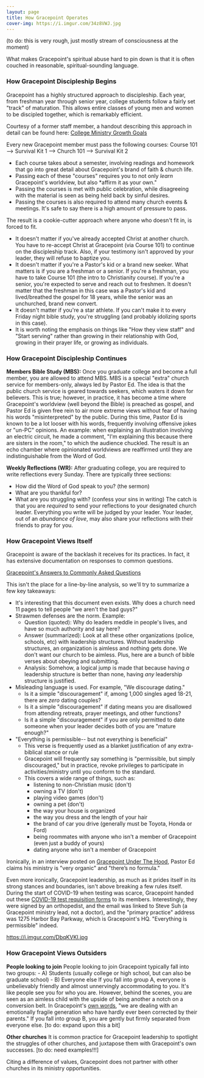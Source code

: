 ```yaml
---
layout: page
title: How Gracepoint Operates
cover-img: https://i.imgur.com/34z8VWJ.jpg
---
```


(to do: this is very rough, just mostly stream of consciousness at the moment)

What makes Gracepoint's spiritual abuse hard to pin down is that it is often couched in reasonable, spiritual-sounding language. 

### How Gracepoint Discipleship Begins

Gracepoint has a highly structured approach to discipleship. Each year, from freshman year through senior year, college students follow a fairly set "track" of maturation. This allows entire classes of young men and women to be discipled together, which is remarkably efficient.

Courtesy of a former staff member, a handout describing this approach in detail can be found here: 
[College Ministry Growth Goals](https://i.imgur.com/Sd1wR5t.jpg)

Every new Gracepoint member must pass the following courses: Course 101 --> Survival Kit 1 --> Church 101 --> Survival Kit 2

- Each course takes about a semester, involving readings and homework that go into great detail about Gracepoint's brand of faith & church life.
- Passing each of these "courses" requires you to not only *learn* Gracepoint's worldview, but also *affirm it as your own."
- Passing the courses is met with public celebration, while disagreeing with the material is seen as being held back by sinful desires.
- Passing the courses is also required to attend many church events & meetings. It's safe to say there is a high amount of pressure to pass.

The result is a cookie-cutter approach where anyone who doesn't fit in, is forced to fit.

- It doesn't matter if you've already accepted Christ at another church. You have to re-accept Christ at Gracepoint (via Course 101) to continue on the discipleship track. Also, if your testimony isn't approved by your leader, they will refuse to baptize you.
- It doesn't matter if you're a Pastor's kid or a brand new seeker. What matters is if you are a freshman or a senior. If you're a freshman, you have to take Course 101 (the intro to Christianity course). If you're a senior, you're expected to serve and reach out to freshmen. It doesn't matter that the freshman in this case was a Pastor's kid and lived/breathed the gospel for 18 years, while the senior was an unchurched, brand new convert.
- It doesn't matter if you're a star athlete. If you can't make it to every Friday night bible study, you're struggling (and probably idolizing sports in this case).
- It is worth noting the emphasis on things like "How they view staff" and "Start serving" rather than growing in their relationship with God, growing in their prayer life, or growing as individuals.

### How Gracepoint Discipleship Continues

**Members Bible Study (MBS):** Once you graduate college and become a full member, you are allowed to attend MBS. MBS is a special "extra" church service for members-only, always led by Pastor Ed. The idea is that the public church service is geared towards seekers, which waters it down for believers. This is true; however, in practice, it has become a time where Gracepoint's worldview (well beyond the Bible) is preached as gospel, and Pastor Ed is given free rein to air more extreme views without fear of having his words "misinterpreted" by the public.
During this time, Pastor Ed is known to be a lot looser with his words, frequently involving offensive jokes or "un-PC" opinions.
An example: when explaining an illustration involving an electric circuit, he made a comment, "I'm explaining this because there are sisters in the room," to which the audience chuckled.
The result is an echo chamber where opinionated worldviews are reaffirmed until they are indistinguishable from the Word of God.

**Weekly Reflections (WR):** After graduating college, you are required to write reflections every Sunday. There are typically three sections:
- How did the Word of God speak to you? (the sermon)
- What are you thankful for?
- What are you struggling with? (confess your sins in writing)
The catch is that you are *required* to send your reflections to your designated church leader. Everything you write will be judged by your leader. Your leader, out of an *abundance of love*, may also share your reflections with their friends to pray for you. 

### How Gracepoint Views Itself

Gracepoint is aware of the backlash it receives for its practices. In fact, it has extensive documentation on responses to common questions.

[Gracepoint's Answers to Commonly Asked Questions](https://drive.google.com/file/d/10zG4nH7vgYMdCqzHCA6xx6EnMLSV-IFk/view?usp=sharing)

This isn't the place for a line-by-line analysis, so we'll try to summarize a few key takeaways:
- It's interesting that this document even exists. Why does a church need 11 pages to tell people "we aren't the bad guys?"
- Strawmen defenses are the norm. Example:
	- Question (quoted): Why do leaders meddle in people's lives, and have so much authority and say here?
	- Answer (summarized): Look at all these other organizations (police, schools, etc) with leadership structures. Without leadership structures, an organization is aimless and nothing gets done. We don't want our church to be aimless. Plus, here are a bunch of bible verses about obeying and submitting.
	- Analysis: Somehow, a logical jump is made that because having *a* leadership structure is better than none, having *any* leadership structure is justified.
- Misleading language is used. For example, "We discourage dating."
	- Is it a simple "discouragement" if, among 1,000 singles aged 18-21, there are *zero* dating couples?
	- Is it a simple "discouragement" if dating means you are disallowed from attending retreats, prayer meetings, and other functions?
	- Is it a simple "discouragement" if you are only permitted to date someone when your leader decides both of you are "mature enough?"
- "Everything is permissible-- but not everything is beneficial"
	- This verse is frequently used as a blanket justification of any extra-biblical stance or rule
	- Gracepoint will frequently say something is "permissible, but simply discouraged," but in practice, revoke privileges to participate in activities/ministry until you conform to the standard.
	- This covers a wide range of things, such as:
		- listening to non-Christian music (don't)
		- owning a TV (don't)
		- playing video games (don't)
		- owning a pet (don't)
		- the way your house is organized
		- the way you dress and the length of your hair
		- the brand of car you drive (generally must be Toyota, Honda or Ford)
		- being roommates with anyone who isn't a member of Gracepoint (even just a buddy of yours)
		- dating anyone who isn't a member of Gracepoint

Ironically, in an interview posted on [Gracepoint Under The Hood](https://www.gracepointonline.org/church-culture-and-practices), Pastor Ed claims his ministry is "very organic" and "there’s no formula."

Even more ironically, Gracepoint leadership, as much as it prides itself in its strong stances and boundaries, isn't above breaking a few rules itself. During the start of COVID-19 when testing was scarce, Gracepoint handed out these [COVID-19 test requisition forms](https://i.imgur.com/DbqKVKI.jpg) to its members. Interestingly, they were signed by an orthopedist, and the email was linked to Steve Suh (a Gracepoint ministry lead, not a doctor), and the "primary practice" address was 1275 Harbor Bay Parkway, which is Gracepoint's HQ. "Everything is permissible" indeed.

https://i.imgur.com/DbqKVKI.jpg

### How Gracepoint Views Outsiders

**People looking to join**
People looking to join Gracepoint typically fall into two groups: 
	- A) Students (usually college or high school, but can also be graduate school)
	- B) Everyone else
If you fall into group A, everyone is unbelievably friendly and almost unnervingly accommodating to you. It's like people see you for who you are. However, behind the scenes, you are seen as an aimless child with the upside of being another a notch on a conversion belt. In Gracepoint's [own words](https://i.imgur.com/9zq4dZf.png), "we are dealing with an emotionally fragile generation who have hardly ever been corrected by their parents."
If you fall into group B, you are gently but firmly separated from everyone else. [to do: expand upon this a bit]

**Other churches**
It is common practice for Gracepoint leadership to spotlight the struggles of other churches, and juxtapose them with Gracepoint's own successes.
[to do: need examples!!!]

Citing a difference of values, Gracepoint does not partner with other churches in its ministry opportunities.








